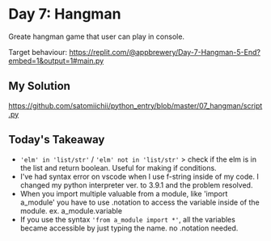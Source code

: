 # Day 7: Hangman

Greate hangman game that user can play in console.

Target behaviour: https://replit.com/@appbrewery/Day-7-Hangman-5-End?embed=1&output=1#main.py

## My Solution

https://github.com/satomiichii/python_entry/blob/master/07_hangman/script.py

## Today's Takeaway

- `'elm' in 'list/str'` / `'elm' not in 'list/str'` > check if the elm is in the list and return boolean. Useful for making if conditions.
- I've had syntax error on vscode when I use f-string inside of my code. I changed my python interpreter ver. to 3.9.1 and the problem resolved.
- When you import multiple valuable from a module, like 'import a_module' you have to use .notation to access the variable inside of the module.
  ex. a_module.variable
- If you use the syntax `'from a_module import *'`, all the variables became accessible by just typing the name. no .notation needed.

